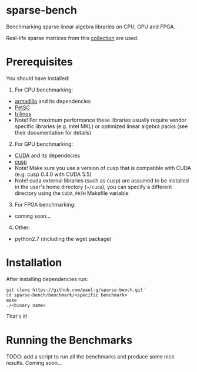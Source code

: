 sparse-bench
============

Benchmarking sparse linear algebra libraries on CPU, GPU and FPGA.

Real-life sparse matrices from this
[collection](http://www.cise.ufl.edu/research/sparse/matrices/) are
used.


Prerequisites
=============

You should have installed:

1. For CPU benchmarking:
  - [armadillo](http://arma.sourceforge.net/) and its dependencies
  - [PetSC](http://www.mcs.anl.gov/petsc/)
  - [trilinos](http://trilinos.sandia.gov/)
  - Note! For maximum performance these libraries usually require
  vendor specific libraries (e.g. Intel MKL) or optimized linear
  algebra packs (see their documentation for details)

2. For GPU benchmarking:
  - [CUDA](http://www.nvidia.com/object/cuda_home_new.html) and its dependecies
  - [cusp](https://github.com/cusplibrary/cusplibrary)
  - Note! Make sure you use a version of cusp that is compatible with
  CUDA (e.g. cusp 0.4.0 with CUDA 5.5)
  - Note! cuda external libraries (such as cusp) are assumed to be
  installed in the user's home directory (`~/cuda`); you can specify a
  different directory using the `CUDA_PATH` Makefile variable

3. For FPGA benchmarking:
  - coming soon...

4. Other:
  - python2.7 (including the wget package)


Installation
============

After installing dependencies run:

```
git clone https://github.com/paul-g/sparse-bench.git`
cd sparse-bench/benchmark/<specific benchmark>
make
./<binary name>
```

That's it!


Running the Benchmarks
======================

TODO: add a script to run all the benchmarks and produce some nice results.
Coming soon...
